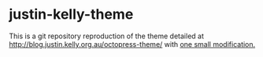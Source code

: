justin-kelly-theme
==================

This is a git repository reproduction of the theme detailed at http://blog.justin.kelly.org.au/octopress-theme/ with [one small modification.](https://github.com/wallace/justin-kelly-theme/commit/5f2c263745fc30fdee5ce09fc923b069205a7178)
